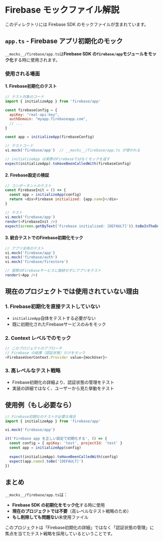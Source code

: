 # Firebase モックファイル解説

このディレクトリには Firebase SDK のモックファイルが含まれています。

## `app.ts` - Firebase アプリ初期化のモック

`__mocks__/firebase/app.ts`は**Firebase SDK の`firebase/app`モジュールをモック化**する時に使用されます。

### 使用される場面

#### 1. **Firebase初期化のテスト**

```javascript
// テスト対象のコード
import { initializeApp } from 'firebase/app'

const firebaseConfig = {
  apiKey: "real-api-key",
  authDomain: "myapp.firebaseapp.com",
  // ...
}

const app = initializeApp(firebaseConfig)
```

```javascript
// テストコード
vi.mock('firebase/app')  // __mocks__/firebase/app.ts が使われる

// initializeApp は実際のFirebaseではなくモックを返す
expect(initializeApp).toHaveBeenCalledWith(firebaseConfig)
```

#### 2. **Firebase設定の検証**

```javascript
// コンポーネントのテスト
const FirebaseInit = () => {
  const app = initializeApp(config)
  return <div>Firebase initialized: {app.name}</div>
}

// テスト
vi.mock('firebase/app')
render(<FirebaseInit />)
expect(screen.getByText('Firebase initialized: [DEFAULT]')).toBeInTheDocument()
```

#### 3. **統合テストでのFirebase初期化モック**

```javascript
// アプリ全体のテスト
vi.mock('firebase/app')  
vi.mock('firebase/auth')
vi.mock('firebase/firestore')

// 実際のFirebaseサービスに接続せずにアプリをテスト
render(<App />)
```

## 現在のプロジェクトでは**使用されていない理由**

### 1. **Firebase初期化を直接テストしていない**
- `initializeApp`自体をテストする必要がない
- 既に初期化されたFirebaseサービスのみをモック

### 2. **Context レベルでのモック**
```javascript
// このプロジェクトのアプローチ
// Firebase の結果（認証状態）だけをモック
<FirebaseUserContext.Provider value={mockUser}>
```

### 3. **高レベルなテスト戦略**
- Firebase初期化の詳細より、認証状態の管理をテスト
- 実装の詳細ではなく、ユーザーから見た挙動をテスト

## 使用例（もし必要なら）

```javascript
// Firebase初期化のテストが必要な場合
import { initializeApp } from 'firebase/app'

vi.mock('firebase/app')

it('Firebase app を正しい設定で初期化する', () => {
  const config = { apiKey: 'test', projectId: 'test' }
  const app = initializeApp(config)
  
  expect(initializeApp).toHaveBeenCalledWith(config)
  expect(app.name).toBe('[DEFAULT]')
})
```

## まとめ

`__mocks__/firebase/app.ts`は：
- **Firebase SDK の初期化をモック化**する時に使用
- **現在のプロジェクトでは不要**（高レベルなテスト戦略のため）
- **もし削除しても問題ない**未使用ファイル

このプロジェクトは「Firebase初期化の詳細」ではなく「認証状態の管理」に焦点を当てたテスト戦略を採用しているということです。
